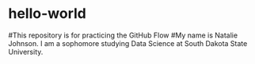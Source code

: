 # hello-world
#This repository is for practicing the GitHub Flow
#My name is Natalie Johnson. I am a sophomore studying Data Science at South Dakota State University.
